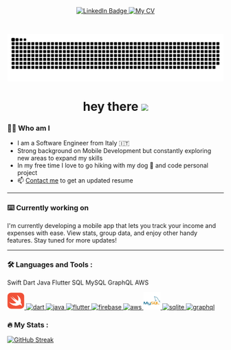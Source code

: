 <div id="header" align="center">
  <div id="badges">
    <a href="https://www.linkedin.com/in/ernesto-de-crecchio/">
      <img src="https://img.shields.io/badge/LinkedIn-blue?style=for-the-badge&logo=linkedin&logoColor=white" alt="LinkedIn Badge"/>
    </a>
    <a href="https://drive.google.com/file/d/1Twi2QIMwUKB_trcudvQXhv8pR8Xf2q4i/view?usp=sharingL">
      <img src="https://img.shields.io/badge/My%20CV-green?style=for-the-badge" alt="My CV"/>
    </a>
  </div>
  
  <p align="center"><img src="https://komarev.com/ghpvc/?username=ITASerus&style=flat-square&color=blue" alt=""></p>
 
  <picture>
    <source media="(prefers-color-scheme: dark)" srcset="https://github.com/ITASerus/ITASerus/blob/output/github-snake-dark.svg" />
    <source media="(prefers-color-scheme: light)" srcset="https://github.com/ITASerus/ITASerus/blob/output/github-snake.svg" />
    <img alt="github-snake" src="https://github.com/ITASerus/ITASerus/blob/output/github-snake.svg" />
  </picture>
  
  <h1>
    hey there <img src="https://media.giphy.com/media/hvRJCLFzcasrR4ia7z/giphy.gif" width="30px"/>
  </h1>
 </div>

### :man_technologist: Who am I
- I am a Software Engineer from Italy :it:
- Strong background on Mobile Development but constantly exploring new areas to expand my skills
- In my free time I love to go hiking with my dog :dog: and code personal project
- :mailbox: [Contact me](https://www.linkedin.com/in/ernesto-de-crecchio/) to get an updated resume

---

### ⌨️ Currently working on
I'm currently developing a mobile app that lets you track your income and expenses with ease. View stats, group data, and enjoy other handy features. Stay tuned for more updates!

---

### :hammer_and_wrench: Languages and Tools :
Swift
Dart
Java
Flutter
SQL
MySQL
GraphQL
AWS

<a href="https://developer.apple.com/swift/" target="_blank" rel="noreferrer"> <img src="https://raw.githubusercontent.com/devicons/devicon/master/icons/swift/swift-original.svg" alt="swift" width="40" height="40"/> </a>
<a href="https://dart.dev" target="_blank" rel="noreferrer"> <img src="https://www.vectorlogo.zone/logos/dartlang/dartlang-icon.svg" alt="dart" width="40" height="40"/> 
</a> <a href="https://www.java.com/en/download/help/whatis_java.html" target="_blank" rel="noreferrer"> <img src="https://www.vectorlogo.zone/logos/java/java-icon.svg" alt="java" width="40" height="40"/> </a>
<a href="https://flutter.dev" target="_blank" rel="noreferrer"> <img src="https://www.vectorlogo.zone/logos/flutterio/flutterio-icon.svg" alt="flutter" width="40" height="40"/> </a>
</a> <a href="https://firebase.google.com/" target="_blank" rel="noreferrer"> <img src="https://www.vectorlogo.zone/logos/firebase/firebase-icon.svg" alt="firebase" width="40" height="40"/> </a>
</a> <a href="https://aws.amazon.com/" target="_blank" rel="noreferrer"> <img src="https://www.vectorlogo.zone/logos/amazon_aws/amazon_aws-icon.svg" alt="aws" width="40" height="40"/> </a>
<a href="https://www.mysql.com/" target="_blank" rel="noreferrer"> <img src="https://raw.githubusercontent.com/devicons/devicon/master/icons/mysql/mysql-original-wordmark.svg" alt="mysql" width="40" height="40"/> </a> 
<a href="https://www.sqlite.org/" target="_blank" rel="noreferrer"> <img src="https://www.vectorlogo.zone/logos/sqlite/sqlite-icon.svg" alt="sqlite" width="40" height="40"/> </a> 
<a href="https://graphql.org/" target="_blank" rel="noreferrer"> <img src="https://www.vectorlogo.zone/logos/graphql/graphql-icon.svg" alt="graphql" width="40" height="40"/> </a> 

### :fire: My Stats :

[![GitHub Streak](https://streak-stats.demolab.com?user=ITASerus&theme=elegant&hide_border=true)](https://git.io/streak-stats)

